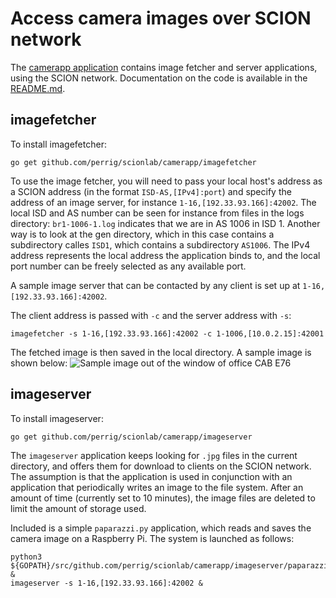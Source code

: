
# Access camera images over SCION network

The [camerapp application](https://github.com/perrig/scionlab/) contains image fetcher and server applications, using the SCION network. Documentation on the code is available in the [README.md](https://github.com/perrig/scionlab/blob/master/camerapp/README.md).

## imagefetcher

To install imagefetcher:
```shell
go get github.com/perrig/scionlab/camerapp/imagefetcher
```

To use the image fetcher, you will need to pass your local host's address as a SCION address (in the format `ISD-AS,[IPv4]:port`) and specify the address of an image server, for instance `1-16,[192.33.93.166]:42002`. The local ISD and AS number can be seen for instance from files in the logs directory: `br1-1006-1.log` indicates that we are in AS 1006 in ISD 1. Another way is to look at the gen directory, which in this case contains a subdirectory calles `ISD1`, which contains a subdirectory `AS1006`. The IPv4 address represents the local address the application binds to, and the local port number can be freely selected as any available port.

A sample image server that can be contacted by any client is set up at `1-16,[192.33.93.166]:42002`.

The client address is passed with `-c` and the server address with `-s`:
```shell
imagefetcher -s 1-16,[192.33.93.166]:42002 -c 1-1006,[10.0.2.15]:42001
```

The fetched image is then saved in the local directory. A sample image is shown below:
![Sample image out of the window of office CAB E76](/images/office-20171217.jpg)

## imageserver

To install imageserver:
```shell
go get github.com/perrig/scionlab/camerapp/imageserver
```

The `imageserver` application keeps looking for `.jpg` files in the current directory, and offers them for download to clients on the SCION network. The assumption is that the application is used in conjunction with an application that periodically writes an image to the file system. After an amount of time (currently set to 10 minutes), the image files are deleted to limit the amount of storage used.

Included is a simple `paparazzi.py` application, which reads and saves the camera image on a Raspberry Pi. The system is launched as follows:
```shell
python3 ${GOPATH}/src/github.com/perrig/scionlab/camerapp/imageserver/paparazzi.py &
imageserver -s 1-16,[192.33.93.166]:42002 &
```
